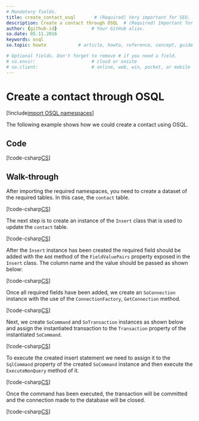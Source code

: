 ```yaml
---
# Mandatory fields.
title: create_contact_osql       # (Required) Very important for SEO.
description: Create a contact through OSQL  # (Required) Important for SEO.
author: {github-id}             # Your GitHub alias.
so.date: 05.11.2016
keywords: osql
so.topic: howto            # article, howto, reference, concept, guide

# Optional fields. Don't forget to remove # if you need a field.
# so.envir:                     # cloud or onsite
# so.client:                    # online, web, win, pocket, or mobile
---
```


# Create a contact through OSQL

[!include[import OSQL namespaces](../../includes/using-osql.md)]

The following example shows how we could create a contact using OSQL.

## Code

[!code-csharp[CS](includes/create-contact-osql.cs)]

## Walk-through

After importing the required namespaces, you need to create a dataset of the required tables. In this case, the `contact` table.

[!code-csharp[CS](includes/create-contact-osql.cs?range=8)]

The next step is to create an instance of the `Insert` class that is used to update the `contact` table.

[!code-csharp[CS](includes/create-contact-osql.cs?range=11)]

After the `Insert` instance has been created the required field should be added with the `Add` method of the `FieldValuePairs` property exposed in the `Insert` class. The column name and the value should be passed as shown below:

[!code-csharp[CS](includes/create-contact-osql.cs?range=14-15)]

Once all required fields have been added, we create an `SoConnection` instance with the use of the `ConnectionFactory`, `GetConnection` method.

[!code-csharp[CS](includes/create-contact-osql.cs?range=29)]

Next, we create `SoCommand` and `SoTransaction` instances as shown below and assign the instantiated transaction to the `Transaction` property of the instantiated `SoCommand`.

[!code-csharp[CS](includes/create-contact-osql.cs?range=32-33,36-37)]

To execute the created insert statement we need to assign it to the `SqlCommand` property of the created `SoCommand` instance and then execute the `ExecuteNonQuery` method of it.

[!code-csharp[CS](includes/create-contact-osql.cs?range=40-41)]

Once the command has been executed, the transaction will be committed and the connection made to the database will be closed.

[!code-csharp[CS](includes/create-contact-osql.cs?range=44-45)]
